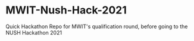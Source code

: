 # MWIT-Nush-Hack-2021
Quick Hackathon Repo for MWIT's qualification round, before going to the NUSH Hackathon 2021
